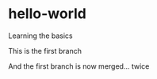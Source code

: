 # hello-world
Learning the basics

This is the first branch

And the first branch is now merged... twice
